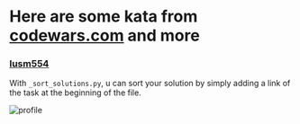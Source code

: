 <h1> Here are some kata from <a href="https://codewars.com">codewars.com</a> and more</h1>
<h3> <a href="https://www.codewars.com/users/lusm554">lusm554</a></h3>

With `_sort_solutions.py`, u can sort your solution by simply adding a link of the task at the beginning of the file.

![profile](https://www.codewars.com/users/lusm554/badges/large)
